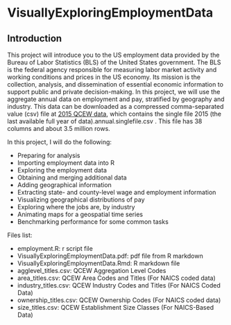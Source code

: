 # VisuallyExploringEmploymentData

## Introduction

This project will introduce you to the US employment data provided by the Bureau of Labor Statistics (BLS) of the United States government. The BLS is the federal agency responsible for measuring labor market activity and working conditions and prices in the US economy. Its mission is the collection, analysis, and dissemination of essential economic information to support public and private decision-making. In this project, we will use the aggregate annual data on employment and pay, stratified by geography and industry. This data can be downloaded as a compressed comma-separated value (csv) file at [2015 QCEW data](https://data.bls.gov/cew/data/files/2015/csv/2015_annual_singlefile.zip), which contains the single file 2015 (the last available full year of data).annual.singlefile.csv . This file has 38 columns and about 3.5 million rows.

In this project, I will do the following:
* Preparing for analysis
* Importing employment data into R
* Exploring the employment data
* Obtaining and merging additional data
* Adding geographical information
* Extracting state- and county-level wage and employment information
* Visualizing geographical distributions of pay
* Exploring where the jobs are, by industry
* Animating maps for a geospatial time series
* Benchmarking performance for some common tasks

Files list:
* employment.R: r script file
* VisuallyExploringEmploymentData.pdf: pdf file from R markdown
* VisuallyExploringEmploymentData.Rmd: R markdown file
* agglevel_titles.csv: QCEW Aggregation Level Codes
* area_titles.csv: QCEW Area Codes and Titles (For NAICS coded data)
* industry_titles.csv: QCEW Industry Codes and Titles (For NAICS Coded Data)
* ownership_titles.csv: QCEW Ownership Codes (For NAICS coded data)
* size_titles.csv: QCEW Establishment Size Classes (For NAICS-Based Data)

